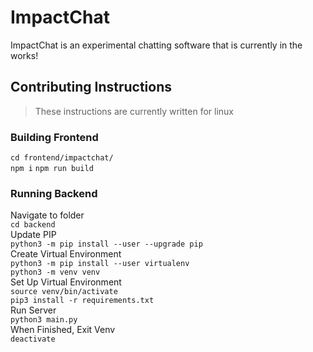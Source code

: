 # ImpactChat
ImpactChat is an experimental chatting software that is currently in the works!


## Contributing Instructions
> These instructions are currently written for linux
### Building Frontend
`cd frontend/impactchat/`  
`npm i`
`npm run build`  

### Running Backend
Navigate to folder  
`cd backend`  
Update PIP  
`python3 -m pip install --user --upgrade pip`  
Create Virtual Environment  
`python3 -m pip install --user virtualenv`  
`python3 -m venv venv`  
Set Up Virtual Environment  
`source venv/bin/activate`  
`pip3 install -r requirements.txt`  
Run Server  
`python3 main.py`  
When Finished, Exit Venv  
`deactivate`  
